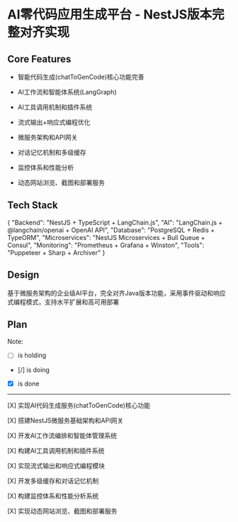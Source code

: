 # AI零代码应用生成平台 - NestJS版本完整对齐实现

## Core Features

- 智能代码生成(chatToGenCode)核心功能完善

- AI工作流和智能体系统(LangGraph)

- AI工具调用机制和插件系统

- 流式输出+响应式编程优化

- 微服务架构和API网关

- 对话记忆机制和多级缓存

- 监控体系和性能分析

- 动态网站浏览、截图和部署服务

## Tech Stack

{
  "Backend": "NestJS + TypeScript + LangChain.js",
  "AI": "LangChain.js + @langchain/openai + OpenAI API",
  "Database": "PostgreSQL + Redis + TypeORM",
  "Microservices": "NestJS Microservices + Bull Queue + Consul",
  "Monitoring": "Prometheus + Grafana + Winston",
  "Tools": "Puppeteer + Sharp + Archiver"
}

## Design

基于微服务架构的企业级AI平台，完全对齐Java版本功能，采用事件驱动和响应式编程模式，支持水平扩展和高可用部署

## Plan

Note: 

- [ ] is holding
- [/] is doing
- [X] is done

---

[X] 实现AI代码生成服务(chatToGenCode)核心功能

[X] 搭建NestJS微服务基础架构和API网关

[X] 开发AI工作流编排和智能体管理系统

[X] 构建AI工具调用机制和插件系统

[X] 实现流式输出和响应式编程模块

[X] 开发多级缓存和对话记忆机制

[X] 构建监控体系和性能分析系统

[X] 实现动态网站浏览、截图和部署服务
